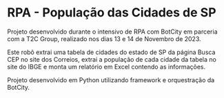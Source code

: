 # RPA - População das Cidades de SP
<p>Projeto desenvolvido durante o intensivo de RPA com BotCity em parceria com a T2C Group, realizado nos dias 13 e 14 de Novembro de 2023. </p>
<p>Este robô extrai uma tabela de cidades do estado de SP da página Busca CEP no site dos Correios, extrai a população de cada cidade da tabela no site do IBGE e monta um relatório em Excel contendo as informações.</p>
<p>Projeto desenvolvido em Python utilizando framework e orquestração da BotCity.</p>
